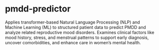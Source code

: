 # pmdd-predictor
Applies transformer-based Natural Language Processing (NLP) and Machine Learning (ML) to structured patient data to predict PMDD and analyze related reproductive mood disorders. Examines clinical factors like mood history, stress, and menstrual patterns to support early diagnosis, uncover comorbidities, and enhance care in women’s mental health.

